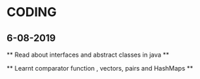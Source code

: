 # CODING 


## 6-08-2019 ##

** Read about interfaces and abstract classes in java **

** Learnt comparator function , vectors, pairs and HashMaps **
